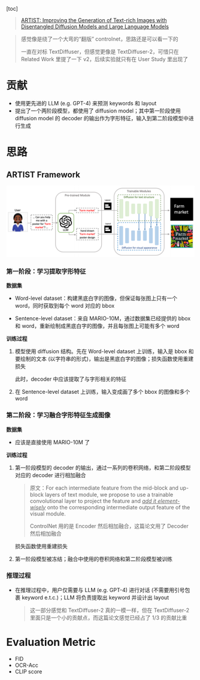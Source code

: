 [toc]

> [ARTIST: Improving the Generation of Text-rich Images with Disentangled Diffusion Models and Large Language Models](https://arxiv.org/abs/2406.12044)

> 感觉像是绕了一个大弯的“翻版” controlnet，思路还是可以看一下的
>
> 一直在对标 TextDiffuser，但感觉更像是 TextDiffuser-2，可惜只在 Related Work 里提了一下 v2，后续实验就只有在 User Study 里出现了

# 贡献

- 使用更先进的 LLM (e.g. GPT-4) 来预测 keywords 和 layout
- 提出了一个两阶段模型，都使用了 diffusion model；其中第一阶段使用 diffusion model 的 decoder 的输出作为字形特征，输入到第二阶段模型中进行生成





# 思路

## ARTIST Framework

<img src="assets/image-20250205222708555.png" alt="image-20250205222708555" style="zoom:60%;" />

### 第一阶段：学习提取字形特征

**数据集**

- Word-level dataset：构建黑底白字的图像，但保证每张图上只有一个 word，同时获取到每个 word 对应的 bbox

- Sentence-level dataset：来自 MARIO-10M，通过数据集已经提供的 bbox 和 word，重新绘制成黑底白字的图像，并且每张图上可能有多个 word

**训练过程**

1. 模型使用 diffusion 结构。先在 Word-level dataset 上训练，输入是 bbox 和要绘制的文本 (以字符串的形式)，输出是黑底白字的图像；损失函数使用重建损失

   此时，decoder 中应该提取了与字形相关的特征

2. 在 Sentence-level dataset 上训练，输入变成画了多个 bbox 的图像和多个 word



### 第二阶段：学习融合字形特征生成图像

**数据集**

- 应该是直接使用 MARIO-10M 了

**训练过程**

1. 第一阶段模型的 decoder 的输出，通过一系列的卷积网络，和第二阶段模型对应的 decoder 进行相加融合

   > 原文：For each intermediate feature from the mid-block and up-block layers of text module, we propose to use a trainable convolutional layer to project the feature and <u>*add it element-wisely*</u> onto the corresponding intermediate output feature of the visual module.
   >
   > ControlNet 用的是 Encoder 然后相加融合，这篇论文用了 Decoder 然后相加融合

   损失函数使用重建损失

2. 第一阶段模型被冻结；融合中使用的卷积网络和第二阶段模型被训练



### 推理过程

- 在推理过程中，用户仅需要与 LLM (e.g. GPT-4) 进行对话 (不需要用引号包裹 keyword e.t.c.)；LLM 将负责提取出 keyword 并设计出 layout

  > 这一部分感觉和 TextDiffuser-2 真的一模一样，但在 TextDiffuser-2 里面只是一个小的贡献点，而这篇论文感觉已经占了 1/3 的贡献比重





# Evaluation Metric

- FID
- OCR-Acc
- CLIP score

